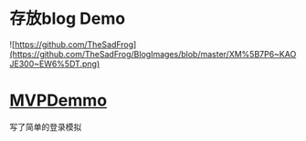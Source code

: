 ﻿# 存放blog Demo
![https://github.com/TheSadFrog](https://github.com/TheSadFrog/BlogImages/blob/master/XM%5B7P6~KAOJE300~EW6%5DT.png)
# [MVPDemmo](https://github.com/TheSadFrog/BlogSample/tree/master/MVPDemo)
 写了简单的登录模拟
